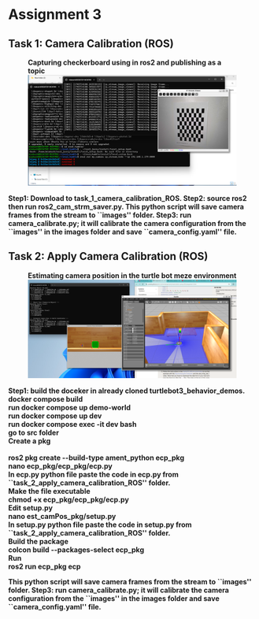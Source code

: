 <h1>Assignment 3</h1>
<h2>Task 1: Camera Calibration (ROS)</h2>

<figure>
    <figcaption><strong>Capturing checkerboard using in ros2 and publishing as a topic</figcaption>
    <img src="images/camcal.png" alt="Photo 1" width="720">
    
</figure>

<b> Step1: Download to task_1_camera_calibration_ROS.</b>
<b> Step2: source ros2 then run ros2_cam_strm_saver.py.</b>
<b> This python script will save camera frames from the stream to \``images\'' folder.</b>
<b> Step3: run camera_calibrate.py; it will calibrate the camera configuration from the \``images\'' in the images folder and save \``camera_config.yaml\'' file.</b>


<h2>Task 2: Apply Camera Calibration (ROS)</h2>

<figure>
    <figcaption><strong>Estimating camera position in the turtle bot meze environment</figcaption>
    <img src="images/campos.png" alt="Photo 1" width="720">
    
</figure>

<b> Step1: build the doceker in already cloned turtlebot3_behavior_demos. <br>docker compose build <br> run docker compose up demo-world <br>
run docker compose up dev<br>
run docker compose exec -it dev bash
</b> <br>
<b> go to src folder </b><br>
<b>Create a pkg <br> 
<br> ros2 pkg create --build-type ament_python ecp_pkg <br>
nano ecp_pkg/ecp_pkg/ecp.py<br>
In ecp.py python file paste the code in ecp.py from \``task_2_apply_camera_calibration_ROS\'' folder. <br>
Make the file executable <br>
chmod +x ecp_pkg/ecp_pkg/ecp.py <br>
Edit setup.py <br>
nano est_camPos_pkg/setup.py <br>
In setup.py python file paste the code in setup.py from \``task_2_apply_camera_calibration_ROS\'' folder. <br>
Build the package <br>
colcon build --packages-select ecp_pkg <br>
Run <br>
ros2 run ecp_pkg ecp



<b> This python script will save camera frames from the stream to \``images\'' folder.</b>
<b> Step3: run camera_calibrate.py; it will calibrate the camera configuration from the \``images\'' in the images folder and save \``camera_config.yaml\'' file.</b>
